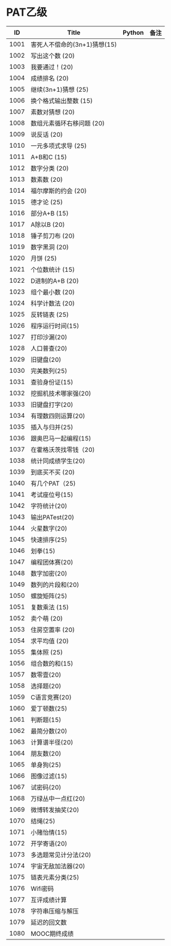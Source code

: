 # PAT乙级
| ID   | Title               | Python | 备注   |
| ---- | ------------------- | ------ | ---- |
| 1001 | 害死人不偿命的(3n+1)猜想(15) |        |      |
| 1002 | 写出这个数 (20)          |        |      |
| 1003 | 我要通过！(20)           |        |      |
| 1004 | 成绩排名 (20)           |        |      |
| 1005 | 继续(3n+1)猜想 (25)     |        |      |
| 1006 | 换个格式输出整数 (15)       |        |      |
| 1007 | 素数对猜想 (20)          |        |      |
| 1008 | 数组元素循环右移问题 (20)     |        |      |
| 1009 | 说反话 (20)            |        |      |
| 1010 | 一元多项式求导 (25)        |        |      |
| 1011 | A+B和C (15)          |        |      |
| 1012 | 数字分类 (20)           |        |      |
| 1013 | 数素数 (20)            |        |      |
| 1014 | 福尔摩斯的约会 (20)        |        |      |
| 1015 | 德才论 (25)            |        |      |
| 1016 | 部分A+B (15)          |        |      |
| 1017 | A除以B (20)           |        |      |
| 1018 | 锤子剪刀布 (20)          |        |      |
| 1019 | 数字黑洞 (20)           |        |      |
| 1020 | 月饼 (25)             |        |      |
| 1021 | 个位数统计 (15)          |        |      |
| 1022 | D进制的A+B (20)        |        |      |
| 1023 | 组个最小数 (20)          |        |      |
| 1024 | 科学计数法 (20)          |        |      |
| 1025 | 反转链表 (25)           |        |      |
| 1026 | 程序运行时间(15)          |        |      |
| 1027 | 打印沙漏(20)            |        |      |
| 1028 | 人口普查(20)            |        |      |
| 1029 | 旧键盘(20)             |        |      |
| 1030 | 完美数列(25)            |        |      |
| 1031 | 查验身份证(15)           |        |      |
| 1032 | 挖掘机技术哪家强(20)        |        |      |
| 1033 | 旧键盘打字(20)           |        |      |
| 1034 | 有理数四则运算(20)         |        |      |
| 1035 | 插入与归并(25)           |        |      |
| 1036 | 跟奥巴马一起编程(15)        |        |      |
| 1037 | 在霍格沃茨找零钱（20)        |        |      |
| 1038 | 统计同成绩学生(20)         |        |      |
| 1039 | 到底买不买 (20)          |        |      |
| 1040 | 有几个PAT（25)          |        |      |
| 1041 | 考试座位号(15)           |        |      |
| 1042 | 字符统计(20)            |        |      |
| 1043 | 输出PATest(20)        |        |      |
| 1044 | 火星数字(20)            |        |      |
| 1045 | 快速排序(25)            |        |      |
| 1046 | 划拳(15)              |        |      |
| 1047 | 编程团体赛(20)           |        |      |
| 1048 | 数字加密(20)            |        |      |
| 1049 | 数列的片段和(20)          |        |      |
| 1050 | 螺旋矩阵(25)            |        |      |
| 1051 | 复数乘法 (15)           |        |      |
| 1052 | 卖个萌 (20)            |        |      |
| 1053 | 住房空置率 (20)          |        |      |
| 1054 | 求平均值 (20)           |        |      |
| 1055 | 集体照 (25)            |        |      |
| 1056 | 组合数的和(15)           |        |      |
| 1057 | 数零壹(20)             |        |      |
| 1058 | 选择题(20)             |        |      |
| 1059 | C语言竞赛(20)           |        |      |
| 1060 | 爱丁顿数(25)            |        |      |
| 1061 | 判断题(15)             |        |      |
| 1062 | 最简分数(20)            |        |      |
| 1063 | 计算谱半径(20)           |        |      |
| 1064 | 朋友数(20)             |        |      |
| 1065 | 单身狗(25)             |        |      |
| 1066 | 图像过滤(15)            |        |      |
| 1067 | 试密码(20)             |        |      |
| 1068 | 万绿丛中一点红(20)         |        |      |
| 1069 | 微博转发抽奖(20)          |        |      |
| 1070 | 结绳(25)              |        |      |
| 1071 | 小赌怡情(15)            |        |      |
| 1072 | 开学寄语(20)            |        |      |
| 1073 | 多选题常见计分法(20)        |        |      |
| 1074 | 宇宙无敌加法器(20)         |        |      |
| 1075 | 链表元素分类(25)          |        |      |
| 1076 | Wifi密码              |        |      |
| 1077 | 互评成绩计算              |        |      |
| 1078 | 字符串压缩与解压            |        |      |
| 1079 | 延迟的回文数              |        |      |
| 1080 | MOOC期终成绩            |        |      |
